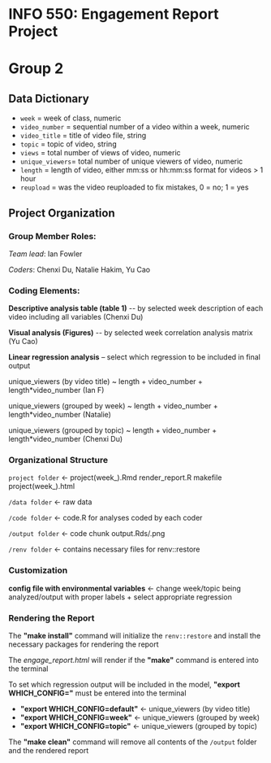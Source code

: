 # INFO 550: Engagement Report Project
# Group 2

## Data Dictionary

- `week`          = week of class, numeric
- `video_number`  = sequential number of a video within a week, numeric
- `video_title`   = title of video file, string
- `topic`         = topic of video, string
- `views`         = total number of views of video, numeric
- `unique_viewers`= total number of unique viewers of video, numeric
- `length`        = length of video, either mm:ss or hh:mm:ss format for videos > 1 hour
- `reupload`      = was the video reuploaded to fix mistakes, 0 = no; 1 = yes

## Project Organization

### Group Member Roles:

  *Team lead*: Ian Fowler

  *Coders*: Chenxi Du, Natalie Hakim, Yu Cao

### Coding Elements:

__Descriptive analysis table (table 1)__ -- by selected week description of each video including all variables (Chenxi Du)

__Visual analysis (Figures)__ -- by selected week correlation analysis matrix (Yu Cao)

__Linear regression analysis__  – select which regression to be included in final output

unique_viewers (by video title) ~ length + video_number + length*video_number (Ian F)

unique_viewers (grouped by week) ~ length + video_number + length*video_number (Natalie)

unique_viewers (grouped by topic) ~ length + video_number + length*video_number (Chenxi Du)

### Organizational Structure

`project folder` <- project(week_).Rmd render_report.R makefile project(week_).html

`/data folder` <- raw data
              
`/code folder` <- code.R for analyses coded by each coder
                 
`/output folder` <- code chunk output.Rds/.png

`/renv folder` <- contains necessary files for renv::restore

### Customization

__config file with environmental variables__ <- change week/topic being analyzed/output with proper labels + select appropriate regression

### Rendering the Report

The __"make install"__ command will initialize the `renv::restore` and install the necessary packages for rendering the report

The *engage_report.html* will render if the __"make"__ command is entered into the terminal

To set which regression output will be included in the model, __"export WHICH_CONFIG="__ must be entered into the terminal

- __"export WHICH_CONFIG=default"__ <- unique_viewers (by video title)
- __"export WHICH_CONFIG=week"__ <- unique_viewers (grouped by week)
- __"export WHICH_CONFIG=topic"__ <- unique_viewers (grouped by topic)

The __"make clean"__ command will remove all contents of the `/output` folder and the rendered report
